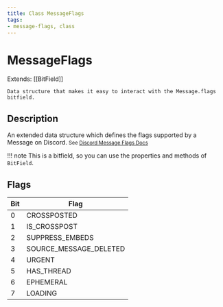 ```yaml
---
title: Class MessageFlags
tags:
- message-flags, class
---
```


# MessageFlags
Extends: [[BitField]]

```
Data structure that makes it easy to interact with the Message.flags bitfield.
```

## Description
An extended data structure which defines the flags supported by a Message on Discord.
<small>See [Discord Message Flags Docs](https://discord.com/developers/docs/resources/channel#message-object-message-flags)</small>

!!! note
    This is a bitfield, so you can use the properties and methods of `BitField`.

## Flags
| Bit | Flag                   |
| --- | ---------------------- |
| 0   | CROSSPOSTED            |
| 1   | IS_CROSSPOST           |
| 2   | SUPPRESS_EMBEDS        |
| 3   | SOURCE_MESSAGE_DELETED |
| 4   | URGENT                 |
| 5   | HAS_THREAD             |
| 6   | EPHEMERAL              |
| 7   | LOADING                |